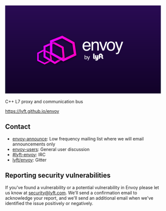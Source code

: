 ![Envoy Logo](docs/envoy-logo-bg.png)

C++ L7 proxy and communication bus

https://lyft.github.io/envoy

## Contact

* [envoy-announce](https://groups.google.com/forum/#!forum/envoy-announce): Low frequency mailing
  list where we will email announcements only
* [envoy-users](https://groups.google.com/forum/#!forum/envoy-users): General user discussion
* [#lyft-envoy](http://webchat.freenode.net/?channels=lyft-envoy): IRC
* [lyft/envoy](https://gitter.im/lyft/envoy): Gitter

## Reporting security vulnerabilities

If you've found a vulnerability or a potential vulnerability in Envoy please let us know at
security@lyft.com. We'll send a confirmation email to acknowledge your report, and we'll send an
additional email when we've identified the issue positively or negatively.


